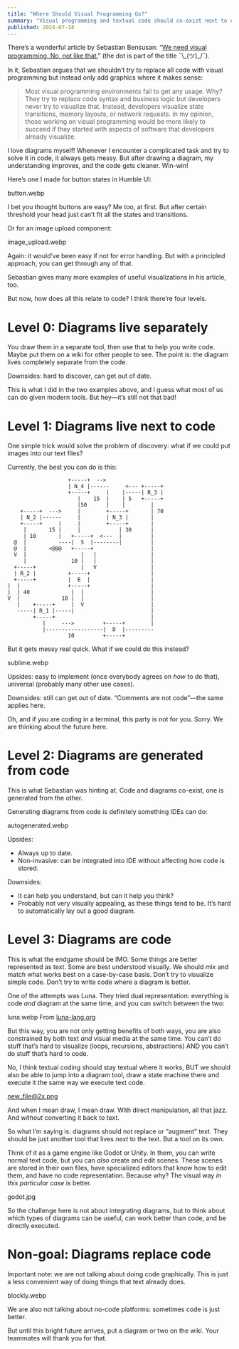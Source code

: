 ```yaml
---
title: "Where Should Visual Programming Go?"
summary: "Visual programming and textual code should co-exist next to each other, not replace one another"
published: 2024-07-18
---
```


There’s a wonderful article by Sebastian Bensusan: “[We need visual programming. No, not like that.](https://blog.sbensu.com/posts/demand-for-visual-programming/)” (the dot is part of the title ¯\\\_(ツ)\_/¯).

In it, Sebastian argues that we shouldn’t try to replace all code with visual programming but instead only add graphics where it makes sense:

> Most visual programming environments fail to get any usage. Why? They try to replace code syntax and business logic but developers never try to visualize that. Instead, developers visualize state transitions, memory layouts, or network requests.
> In my opinion, those working on visual programming would be more likely to succeed if they started with aspects of software that developers already visualize.

I love diagrams myself! Whenever I encounter a complicated task and try to solve it in code, it always gets messy. But after drawing a diagram, my understanding improves, and the code gets cleaner. Win-win!

Here’s one I made for button states in Humble UI:

button.webp

I bet you thought buttons are easy? Me too, at first. But after certain threshold your head just can’t fit all the states and transitions.

Or for an image upload component:

image_upload.webp

Again: it would’ve been easy if not for error handling. But with a principled approach, you can get through any of that.

Sebastian gives many more examples of useful visualizations in his article, too.

But now, how does all this relate to code? I think there’re four levels.

# Level 0: Diagrams live separately

You draw them in a separate tool, then use that to help you write code. Maybe put them on a wiki for other people to see. The point is: the diagram lives completely separate from the code.

Downsides: hard to discover, can get out of date.

This is what I did in the two examples above, and I guess what most of us can do given modern tools. But hey—it’s still not that bad!

# Level 1: Diagrams live next to code

One simple trick would solve the problem of discovery: what if we could put images into our text files?

Currently, the best you can do is this:

```
                   +-----+  -->
                   | N_4 |------     <--- +-----+
                   +-----+     |    |-----| R_3 |
                      |    15  |    | 5   +-----+
                      |50      |    |        |
    +-----+  --->     |        +-----+       | 70
    | N_2 |------     |        | N_3 |       |
    +-----+     |     |        +-----+       |
     |       15 |     |            | 30      |
     | 10       |   +-----+  <---  |         |
  @  |          ----|  S  |--------|         |
  @  |       <@@@   +-----+                  |
  V  |                 |   |                 |
     |              10 |   |                 |
  +-----+              |   V                 |
  | R_2 |          +-----+                   |
  +-----+          |  E  |                   |
|  |               +-----+                   |
|  | 40             |  |                     |
V  |             10 |  |                     |
   |    +-----+     |  V                     |
   -----| R_1 |-----|                        |
        +-----+                              |
           |     --->         +-----+        |
           |------------------|  D  |---------
                   10         +-----+
```

But it gets messy real quick. What if we could do this instead?

sublime.webp

Upsides: easy to implement (once everybody agrees on _how_ to do that), universal (probably many other use cases).

Downsides: still can get out of date. “Comments are not code”—the same applies here.

Oh, and if you are coding in a terminal, this party is not for you. Sorry. We are thinking about the future here.

# Level 2: Diagrams are generated from code

This is what Sebastian was hinting at. Code and diagrams co-exist, one is generated from the other.

Generating diagrams from code is definitely something IDEs can do:

autogenerated.webp

Upsides:

- Always up to date.
- Non-invasive: can be integrated into IDE without affecting how code is stored.

Downsides:

- It can help you understand, but can it help you think?
- Probably not very visually appealing, as these things tend to be. It’s hard to automatically lay out a good diagram.

# Level 3: Diagrams are code

This is what the endgame should be IMO. Some things are better represented as text. Some are best understood visually. We should mix and match what works best on a case-by-case basis. Don’t try to visualize simple code. Don’t try to write code where a diagram is better.

One of the attempts was Luna. They tried dual representation: everything is code _and_ diagram at the same time, and you can switch between the two:

luna.webp
From [luna-lang.org](https://web.archive.org/web/20160730111343/http://www.luna-lang.org/)

But this way, you are not only getting benefits of both ways, you are also constrained by both text _and_ visual media at the same time. You can’t do stuff that’s hard to visualize (loops, recursions, abstractions) AND you can’t do stuff that’s hard to code.

No, I think textual coding should stay textual where it works, BUT we should also be able to jump into a diagram tool, draw a state machine there and execute it the same way we execute text code.

new_file@2x.png

And when I mean draw, I mean draw. With direct manipulation, all that jazz. And _without_ converting it back to text.

So what I’m saying is: diagrams should not replace or “augment” text. They should be just another tool that lives _next_ to the text. But a tool on its own.

Think of it as a game engine like Godot or Unity. In them, you can write normal text code, but you can _also_ create and edit scenes. These scenes are stored in their own files, have specialized editors that know how to edit them, and have no code representation. Because why? The visual way _in this particular case_ is better.

godot.jpg

So the challenge here is not about integrating diagrams, but to think about which types of diagrams can be useful, can work better than code, and be directly executed.

# Non-goal: Diagrams replace code

Important note: we are not talking about doing code graphically. This is just a less convenient way of doing things that text already does.

blockly.webp

We are also not talking about no-code platforms: sometimes code is just better.

But until this bright future arrives, put a diagram or two on the wiki. Your teammates will thank you for that.